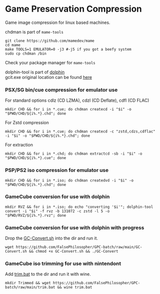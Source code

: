 # Game Preservation Compression
Game image compression for linux based machines.

chdman is part of `mame-tools`
```
git clone https://github.com/mamedev/mame
cd mame
make TOOLS=1 EMULATOR=0 -j3 #-j5 if you got a beefy system
sudo cp chdman /bin
```
Check your package manager for `mame-tools`  

dolphin-tool is part of [dolphin](https://github.com/dolphin-emu/dolphin)  
gcit.exe original location can be found [here](https://wiibackupmanager.co.uk/index.php?file=gcit_Win32_Build7)

### PSX/SG bin/cue compression for emulator use
For standard options cdlz (CD LZMA), cdzl (CD Deflate), cdfl (CD FLAC)
```
mkdir CHD && for i in *.cue; do chdman createcd -i "$i" -o "$PWD/CHD/${i%.*}.chd"; done
```
For Zstd compression  
```
mkdir CHD && for i in *.cue; do chdman createcd -c "zstd,cdzs,cdflac" -i "$i" -o "$PWD/CHD/${i%.*}.chd"; done
```
For extraction
```
mkdir CHD && for i in *.chd; do chdman extractcd -sb -i "$i" -o "$PWD/CHD/${i%.*}.cue"; done
```
### PSP/PS2 iso compression for emulator use
```
mkdir CHD && for i in *.iso; do chdman createdvd -i "$i" -o "$PWD/CHD/${i%.*}.chd"; done
```
### GameCube conversion for use with dolphin
```
mkdir RVZ && for i in *.iso; do echo "converting '$i'"; dolphin-tool convert -i "$i" -f rvz -b 131072 -c zstd -l 5 -o "$PWD/RVZ/${i%.*}.rvz"; done
```
### GameCube conversion for use with dolphin with progress
Drop the [GC-Convert.sh](https://github.com/FalsePhilosopher/GPC-batch/raw/main/GC-Convert.sh) into the dir and run it.
```
wget https://github.com/FalsePhilosopher/GPC-batch/raw/main/GC-Convert.sh && chmod +x GC-Convert.sh && ./GC-Convert
```
### GameCube iso trimming for use with nintendont  
Add [trim.bat](https://github.com/FalsePhilosopher/GPC-batch/raw/main/trim.bat) to the dir and run it with wine.
```
mkdir Trimmed && wget https://github.com/FalsePhilosopher/GPC-batch/raw/main/trim.bat && wine trim.bat
```

